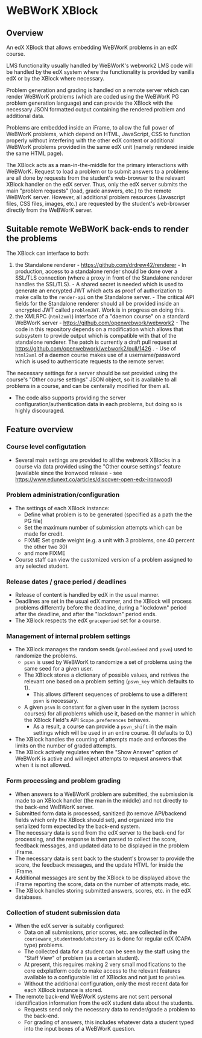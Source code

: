 # WeBWorK XBlock

## Overview
An edX XBlock that allows embedding WeBWorK problems in an edX course.

LMS functionality usually handled by WeBWorK's webwork2 LMS code will be handled by the edX system
where the functionality is provided by vanilla edX or by the XBlock where necessary.

Problem generation and grading is handled on a remote server which can render WeBWorK problems
(which are coded using the WeBWorK PG problem generation language) and can provide the
XBlock with the necessary JSON formatted output containing the rendered problem and
additional data.

Problems are embedded inside an iFrame, to allow the full power of WeBWorK problems, which depend on
HTML, JavaScript, CSS to function properly without interfering with the other edX content or additional
WeBWorK problems provided in the same edX unit (namely rendered inside the same HTML page).

The XBlock acts as a man-in-the-middle for the primary interactions with WeBWorK. 
Request to load a problem or to submit answers to a problems are all done by requests from the
student's web-browser to the relevant XBlock handler on the edX server. Thus, only the edX server
submits the main "problem requests" (load, grade answers, etc.) to the remote WeBWorK server.
However, all additional problem resources (Javascript files, CSS files, images, etc.) are
requested by the student's web-browser directly from the WeBWorK server.

## Suitable remote WeBWorK back-ends to render the problems

The XBlock can interface to both:
  1. the Standalone renderer
    - https://github.com/drdrew42/renderer
    - In production, access to a standalone render should be done over a SSL/TLS connection (where a proxy in front of the Standalone renderer handles the SSL/TLS).
    - A shared secret is needed which is used to generate an encrypted JWT which acts as proof of authorization to make calls to the `render-api` on the Standalone server.
    - The critical API fields for the Standalone renderer should all be provided inside an encrypted JWT called `problemJWT`. Work is in progress on doing this.
  2. the XMLRPC (`html2xml`) interface of a "daemon course" on a standard WeBWorK server
    - https://github.com/openwebwork/webwork2
    - The code in this repository depends on a modification which allows that subsystem to provide output which is compatible with that of the standalone renderer. The patch is currently a draft pull request at https://github.com/openwebwork/webwork2/pull/1426 .
    - Use of `html2xml` of a daemon course makes use of a username/password which is used to authenticate requests to the remote server.

The necessary settings for a server should be set provided using the course's "Other course settings" JSON object, so it is available to all problems in a course, and can be centerally modified for them all.
  - The code also supports providing the server configuration/authentication data in each problems, but doing so is highly discouraged.

## Feature overview

### Course level configutation
* Several main settings are provided to all the webwork XBlocks in a course via data provided using the "Other course settings" feature (available since the Ironwood release - see https://www.edunext.co/articles/discover-open-edx-ironwood)

### Problem administration/configuration
* The settings of each XBlock instance:
  * Define what problem is to be generated (specified as a path the the PG file)
  * Set the maximum number of submission attempts which can be made for credit.
  * FIXME Set grade weight (e.g. a unit with 3 problems, one 40 percent the other two 30)
  * and more FIXME
* Course staff can view the customized version of a problem assigned to any selected student.

### Release dates / grace period / deadlines 
* Release of content is handled by edX in the usual manner.
* Deadlines are set in the usual edX manner, and the XBlock will process problems differently before the deadline, during a "lockdown" period after the deadline, and after the "lockdown" period ends.
* The XBlock respects the edX `graceperiod` set for a course.

### Management of internal problem settings
* The XBlock manages the random seeds (`problemSeed` and `psvn`) used to randomize the problems.
  * `psvn` is used by WeBWorK to randomize a set of problems using the same seed for a given user.
  * The XBlock stores a dictionary of possible values, and retrives the relevant one based on a problem setting (`psvn_key` which defaults to 1).
    * This allows different sequences of problems to use a different `psvn` is necessary.
  * A given `psvn` is constant for a given user in the system (across courses) for all problems which use it, based on the manner in which the XBlock Field's API `Scope.preferences` behaves. 
    * As a result, a course can provide a `psvn_shift` in the main settings which will be used in an entire course. (It defaults to 0.)
* The XBlock handles the counting of attempts made and enforces the limits on the number of graded attempts.
* The XBlock actively regulates when the "Show Answer" option of WeBWorK is active and will reject attempts to request answers that when it is not allowed.

### Form processing and problem grading
* When answers to a WeBWorK problem are submitted, the submission is made to an XBlock handler (the man in the middle) and not directly to the back-end WeBWorK server.
* Submitted form data is processed, sanitized (to remove API/backend fields which only the XBlock should set), and organized into the serialized form expected by the back-end system.
* The necessary data is send from the edX server to the back-end for processing, and the response is then parsed to collect the score, feedback messages, and updated data to be displayed in the problem iFrame.
* The necessary data is sent back to the student's browser to provide the score, the feedback messages, and the update HTML for inside the iFrame.
* Additional messages are sent by the XBlock to be displayed above the iFrame reporting the score, data on the number of attempts made, etc.
* The XBlock handles storing submitted answers, scores, etc. in the edX databases.

### Collection of student submission data
* When the edX server is suitably configured:
  * Data on all submissions, prior scores, etc. are collected in the `courseware_studentmodulehistory` as is done for regular edX (CAPA type) problems.
  * The collected data for a student can be seen by the staff using the "Staff View" of problem (as a certain student).
  * At present, this requires making 2 very small modifications to the core edxplatform code to make access to the relevant features available to a configurable list of XBlocks and not just to `problem`.
  * Without the additional configuration, only the most recent data for each XBlock instance is stored.
* The remote back-end WeBWorK systems are not sent personal identification information from the edX student data about the students.
  * Requests send only the necessary data to render/grade a problem to the back-end.
  * For grading of answers, this includes whatever data a student typed into the input boxes of a WeBWorK question.
